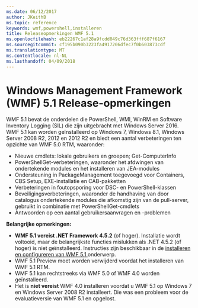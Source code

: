 ```yaml
---
ms.date: 06/12/2017
author: JKeithB
ms.topic: reference
keywords: wmf,powershell,installeren
title: Releaseopmerkingen WMF 5.1
ms.openlocfilehash: eb22267c1af28a9fcdd049c76d363fff687f6167
ms.sourcegitcommit: cf195b090b3223fa4917206dfec7f0b603873cdf
ms.translationtype: MT
ms.contentlocale: nl-NL
ms.lasthandoff: 04/09/2018
---
```

# <a name="windows-management-framework-wmf-51-release-notes"></a>Windows Management Framework (WMF) 5.1 Release-opmerkingen #

WMF 5.1 bevat de onderdelen die PowerShell, WMI, WinRM en Software Inventory Logging (SIL) die zijn uitgebracht met Windows Server 2016.
WMF 5.1 kan worden geïnstalleerd op Windows 7, Windows 8.1, Windows Server 2008 R2, 2012 en 2012 R2 en biedt een aantal verbeteringen ten opzichte van WMF 5.0 RTM, waaronder:

- Nieuwe cmdlets: lokale gebruikers en groepen; Get-ComputerInfo
- PowerShellGet-verbeteringen, waaronder het afdwingen van ondertekende modules en het installeren van JEA-modules
- Ondersteuning in PackageManagement toegevoegd voor Containers, CBS Setup, EXE-installatie en CAB-pakketten
- Verbeteringen in foutopsporing voor DSC- en PowerShell-klassen
- Beveiligingsverbeteringen, waaronder de handhaving van door catalogus ondertekende modules die afkomstig zijn van de pull-server, gebruikt in combinatie met PowerShellGet-cmdlets
- Antwoorden op een aantal gebruikersaanvragen en -problemen

**Belangrijke opmerkingen:**

- **WMF 5.1 vereist .NET Framework 4.5.2** (of hoger). Installatie wordt voltooid, maar de belangrijkste functies mislukken als .NET 4.5.2 (of hoger) is niet geïnstalleerd. Instructies zijn beschikbaar in de [installeren en configureren van WMF 5.1 ](https://msdn.microsoft.com/powershell/wmf/5.1/install-configure) onderwerp.
- WMF 5.1 Preview moet worden verwijderd voordat het installeren van WMF 5.1 RTM.
- WMF 5.1 kan rechtstreeks via WMF 5.0 of WMF 4.0 worden geïnstalleerd.
- Het is __niet vereist__ WMF 4.0 installeren voordat u WMF 5.1 op Windows 7 en Windows Server 2008 R2 installeert. Die was een probleem voor de evaluatieversie van WMF 5.1 en opgelost.
